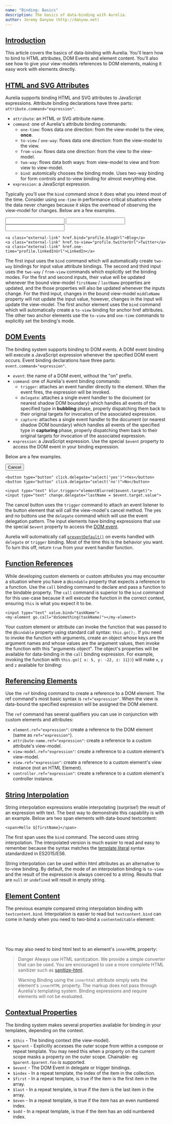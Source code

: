 ```yaml
---
name: "Binding: Basics"
description: The basics of data-binding with Aurelia.
author: Jeremy Danyow (http://danyow.net)
---
```


## [Introduction](aurelia-doc://section/1/version/1.0.0)

This article covers the basics of data-binding with Aurelia. You'll learn how to bind to HTML attributes, DOM Events and element content. You'll also see how to give your view-models references to DOM elements, making it easy work with elements directly.

## [HTML and SVG Attributes](aurelia-doc://section/2/version/1.0.0)

Aurelia supports binding HTML and SVG attributes to JavaScript expressions. Attribute binding declarations have three parts: `attribute.command="expression"`.

* `attribute`:  an HTML or SVG attribute name.
* `command`: one of Aurelia's attribute binding commands:
  * `one-time`: flows data one direction: from the view-model to the view, **once**.
  * `to-view` / `one-way`: flows data one direction: from the view-model to the view.
  * `from-view`: flows data one direction: from the view to the view-model.
  * `two-way`: flows data both ways: from view-model to view and from view to view-model.
  * `bind`: automically chooses the binding mode. Uses two-way binding for form controls and to-view binding for almost everything else.
* `expression`: a JavaScript expression.

Typically you'll use the `bind` command since it does what you intend most of the time.  Consider using `one-time` in performance critical situations where the data never changes because it skips the overhead of observing the view-model for changes. Below are a few examples.

<code-listing heading="HTML Attribute Binding Examples">
  <source-code lang="HTML">
    <input type="text" value.bind="firstName">
    <input type="text" value.two-way="lastName">
    <input type="text" value.from-view="middleName">

    <a class="external-link" href.bind="profile.blogUrl">Blog</a>
    <a class="external-link" href.to-view="profile.twitterUrl">Twitter</a>
    <a class="external-link" href.one-time="profile.linkedInUrl">LinkedIn</a>
  </source-code>
</code-listing>

The first input uses the `bind` command which will automatically create `two-way` bindings for input value attribute bindings. The second and third input uses the `two-way` / `from-view` commands which explicitly set the binding modes. For the first and second inputs, their value will be updated whenever the bound view-model `firstName` / `lastName` properties are updated, and the those properties will also be updated whenever the inputs change. For the third input, changes in the bound view-model `middleName` property will not update the input value, however, changes in the input will update the view-model. The first anchor element uses the `bind` command which will automatically create a `to-view` binding for anchor href attributes. The other two anchor elements use the `to-view` and `one-time` commands to explicitly set the binding's mode.

## [DOM Events](aurelia-doc://section/3/version/1.0.0)

The binding system supports binding to DOM events.  A DOM event binding will execute a JavaScript expression whenever the specified DOM event occurs. Event binding declarations have three parts: `event.command="expression"`.

* `event`:  the name of a DOM event, without the "on" prefix.
* `command`: one of Aurelia's event binding commands:
  * `trigger`: attaches an event handler directly to the element. When the event fires, the expression will be invoked.
  * `delegate`: attaches a single event handler to the document (or nearest shadow DOM boundary) which handles all events of the specified type in **bubbling** phase, properly dispatching them back to their original targets for invocation of the associated expression.
  * `capture`: attaches a single event handler to the document (or nearest shadow DOM boundary) which handles all events of the specified type in **capturing** phase, properly dispatching them back to their original targets for invocation of the associated expression.
* `expression`: a JavaScript expression. Use the special `$event` property to access the DOM event in your binding expression.

Below are a few examples.

<code-listing heading="DOM Event Binding Examples">
  <source-code lang="HTML">
    <button type="button" click.trigger="cancel()">Cancel</button>

    <button type="button" click.delegate="select('yes')">Yes</button>
    <button type="button" click.delegate="select('no')">No</button>

    <input type="text" blur.trigger="elementBlurred($event.target)">
    <input type="text" change.delegate="lastName = $event.target.value">
  </source-code>
</code-listing>

The cancel button uses the `trigger` command to attach an event listener to the button element that will call the view-model's cancel method.  The yes and no buttons use the `delegate` command which will use the event delegation pattern.  The input elements have binding expressions that use the special `$event` property to access the [DOM event](https://developer.mozilla.org/en-US/docs/Web/API/Event).

Aurelia will automatically call [`preventDefault()`](https://developer.mozilla.org/en-US/docs/Web/API/Event/preventDefault) on events handled with `delegate` or `trigger` binding. Most of the time this is the behavior you want. To turn this off, return `true` from your event handler function.

## [Function References](aurelia-doc://section/4/version/1.0.0)

While developing custom elements or custom attributes you may encounter a situation where you have a `@bindable` property that expects a reference to a function. Use the `call` binding command to declare and pass a function to the bindable property. The `call` command is superior to the `bind` command for this use-case because it will execute the function in the correct context, ensuring `this` is what you expect it to be.

<code-listing heading="Simple call binding">
  <source-code lang="HTML">
    <my-element go.call="doSomething()"></my-element>

    <input type="text" value.bind="taskName">
    <my-element go.call="doSomething(taskName)"></my-element>
  </source-code>
</code-listing>

Your custom element or attribute can invoke the function that was passed to the `@bindable` property using standard call syntax: `this.go();`. If you need to invoke the function with arguments, create an object whose keys are the argument names and whose values are the argument values, then invoke the function with this "arguments object". The object's properties will be available for data-binding in the `call` binding expression.  For example, invoking the function with `this.go({ x: 5, y: -22, z: 11})`) will make `x`, `y` and `z` available for binding:

<code-listing heading="Accessing the call argument properties">
  <source-code lang="HTML">
    <my-element execute.call="doSomething(x, y)"></my-element>
  </source-code>
</code-listing>

## [Referencing Elements](aurelia-doc://section/5/version/1.0.0)

Use the `ref` binding command to create a reference to a DOM element. The ref command's most basic syntax is `ref="expression"`. When the view is data-bound the specified expression will be assigned the DOM element.

<code-listing heading="Simple ref example">
  <source-code lang="HTML">
    <template>
      <input type="text" ref="nameInput"> ${nameInput.value}
    </template>
  </source-code>
</code-listing>

The `ref` command has several qualifiers you can use in conjunction with custom elements and attributes:

* `element.ref="expression"`: create a reference to the DOM element (same as `ref="expression"`).
* `attribute-name.ref="expression"`: create a reference to a custom attribute's view-model.
* `view-model.ref="expression"`: create a reference to a custom element's view-model.
* `view.ref="expression"`: create a reference to a custom element's view instance (not an HTML Element).
* `controller.ref="expression"`: create a reference to a custom element's controller instance.

## [String Interpolation](aurelia-doc://section/6/version/1.0.0)

String interpolation expressions enable interpolating (surprise!) the result of an expression with text.  The best way to demonstrate this capability is with an example. Below are two span elements with data-bound textcontent:

<code-listing heading="String interpolation example">
  <source-code lang="HTML">
    <span textcontent.bind="'Hello' + firstName"></span>

    <span>Hello ${firstName}</span>
  </source-code>
</code-listing>

The first span uses the `bind` command. The second uses string interpolation.  The interpolated version is much easier to read and easy to remember because the syntax matches the [template literal](https://developer.mozilla.org/en-US/docs/Web/JavaScript/Reference/Template_literals) syntax standardized in ES2015/ES6.

String interpolation can be used within html attributes as an alternative to to-view binding. By default, the mode of an interpolation binding is `to-view` and the result of the expression is always coerced to a string. Results that are `null` or `undefined` will result in empty string.

## [Element Content](aurelia-doc://section/7/version/1.0.0)

The previous example compared string interpolation binding with `textcontent.bind`. Interpolation is easier to read but `textcontent.bind` can come in handy when you need to two-bind a `contenteditable` element:

<code-listing heading="textContent example">
  <source-code lang="HTML">
    <div contenteditable textcontent.bind="firstName"></div>
    <div contenteditable textcontent.bind="lastName"></div>
  </source-code>
</code-listing>

You may also need to bind html text to an element's `innerHTML` property:

<code-listing heading="Binding innerHTML">
  <source-code lang="HTML">
    <template>
      <div innerhtml.bind="htmlProperty | sanitizeHTML"></div>
      <div innerhtml="${htmlProperty | sanitizeHTML}"></div>
    </template>
  </source-code>
</code-listing>

> Danger
> Always use HTML sanitization. We provide a simple converter that can be used. You are encouraged to use a more complete HTML sanitizer such as [sanitize-html](https://www.npmjs.com/package/sanitize-html).

> Warning
> Binding using the `innerhtml` attribute simply sets the element's `innerHTML` property.  The markup does not pass through Aurelia's templating system.  Binding expressions and require elements will not be evaluated.

## [Contextual Properties](aurelia-doc://section/8/version/1.0.0)

The binding system makes several properties available for binding in your templates, depending on the context.

* `$this` - The binding context (the view-model).
* `$parent` - Explicitly accesses the outer scope from within a compose or repeat template. You may need this when a property on the current scope masks a property on the outer scope. Chainable- eg `$parent.$parent.foo` is supported.
* `$event` - The DOM Event in delegate or trigger bindings.
* `$index` - In a repeat template, the index of the item in the collection.
* `$first` - In a repeat template, is true if the item is the first item in the array.
* `$last` - In a repeat template, is true if the item is the last item in the array.
* `$even` - In a repeat template, is true if the item has an even numbered index.
* `$odd` - In a repeat template, is true if the item has an odd numbered index.
